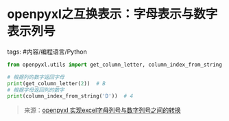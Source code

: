 # openpyxl之互换表示：字母表示与数字表示列号

tags: #内容/编程语言/Python 

```python
from openpyxl.utils import get_column_letter, column_index_from_string

# 根据列的数字返回字母
print(get_column_letter(2))  # B
# 根据字母返回列的数字
print(column_index_from_string('D'))  # 4
```

> 来源：[openpyxl 实现excel字母列号与数字列号之间的转换](https://www.cnblogs.com/apple2016/p/9686433.html)
